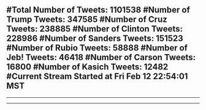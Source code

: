 #Total Number of Tweets: 1101538 
#Number of Trump Tweets: 347585
#Number of Cruz Tweets: 238885
#Number of Clinton Tweets: 228986
#Number of Sanders Tweets: 151523
#Number of Rubio Tweets: 58888
#Number of Jeb! Tweets: 46418
#Number of Carson Tweets: 16800
#Number of Kasich Tweets: 12482
#Current Stream Started at Fri Feb 12 22:54:01 MST
---
---
---
